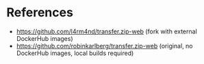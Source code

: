 # References

- https://github.com/l4rm4nd/transfer.zip-web (fork with external DockerHub images)
- https://github.com/robinkarlberg/transfer.zip-web (original, no DockerHub images, local builds required)
